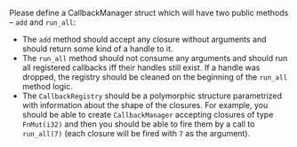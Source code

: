 Please define a CallbackManager struct which will have two public methods – `add` and
`run_all`:
- The `add` method should accept any closure without arguments and should return some
kind of a handle to it.
- The `run_all` method should not consume any arguments and should run all registered
callbacks iff their handles still exist. If a handle was dropped, the registry should be cleaned
on the beginning of the `run_all` method logic.
- The `CallbackRegistry` should be a polymorphic structure parametrized with information about the
shape of the closures. For example, you should be able to create `CallbackManager` accepting
closures of type `FnMut(i32)` and then you should be able to fire them by a call to `run_all(7)`
(each closure will be fired with `7` as the argument).
